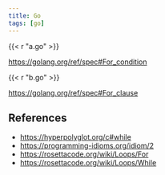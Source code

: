 ```yaml
---
title: Go
tags: [go]
---
```


{{< r "a.go" >}}

<https://golang.org/ref/spec#For_condition>

{{< r "b.go" >}}

<https://golang.org/ref/spec#For_clause>

## References

- <https://hyperpolyglot.org/c#while>
- <https://programming-idioms.org/idiom/2>
- <https://rosettacode.org/wiki/Loops/For>
- <https://rosettacode.org/wiki/Loops/While>
